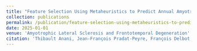 ```yaml
---
title: "Feature Selection Using Metaheuristics to Predict Annual Amyotrophic Lateral Sclerosis Progression"
collection: publications
permalink: /publication/feature-selection-using-metaheuristics-to-predict-annual-amyotrophic-lateral-sclerosis-progression
date: 2025-01-01
venue: 'Amyotrophic Lateral Sclerosis and Frontotemporal Degeneration'
citation: 'Thibault Anani, Jean-François Pradat-Peyre, François Delbot, Claude Desnuelle, Anne Sophie Rolland, David Devos, Pierre-François Pradat. "Feature Selection Using Metaheuristics to Predict Annual Amyotrophic Lateral Sclerosis Progression". Amyotrophic Lateral Sclerosis and Frontotemporal Degeneration, 2025.'
---
```

